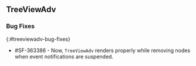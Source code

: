 ## TreeViewAdv

### Bug Fixes
{:#treeviewadv-bug-fixes}

* \#SF-363386 - Now, `TreeViewAdv` renders properly while removing nodes when event notifications are suspended.
